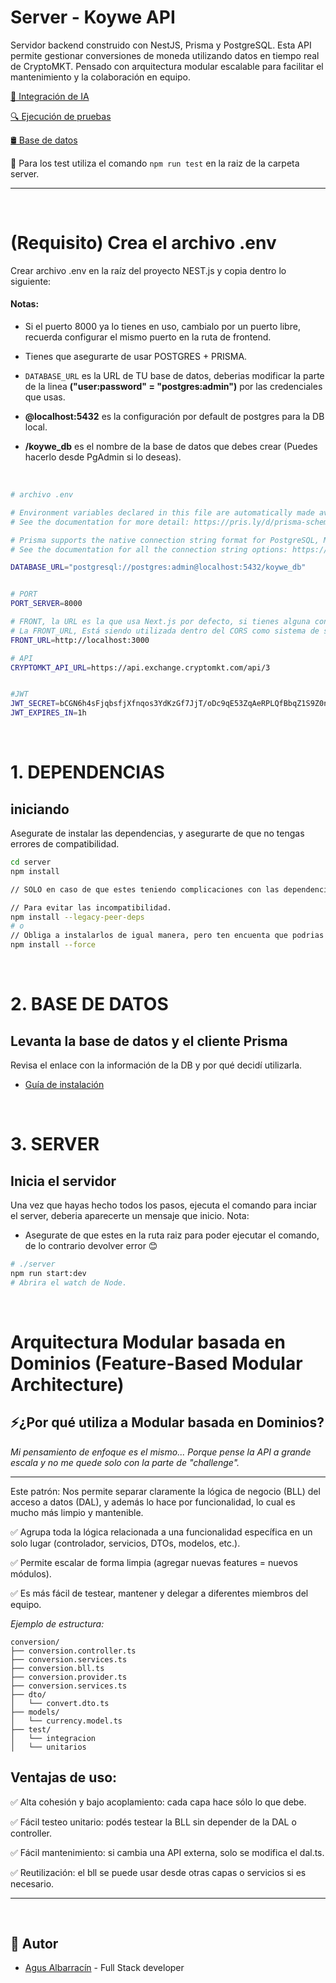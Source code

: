 # Server - Koywe API

Servidor backend construido con NestJS, Prisma y PostgreSQL. Esta API permite gestionar conversiones de moneda utilizando datos en tiempo real de CryptoMKT. Pensado con arquitectura modular escalable para facilitar el mantenimiento y la colaboración en equipo.

[🤖 Integración de IA](./docs/integracionIA.md)

[🔍 Ejecución de pruebas](./docs/pruebas.md)

[🛢️ Base de datos](./docs/opcionDeDB.md)

🧪 Para los test utiliza el comando `npm run test` en la raiz de la carpeta server.




---
&nbsp;


# (Requisito) Crea el archivo .env
Crear archivo .env en la raíz del proyecto NEST.js y copia dentro lo siguiente:

#### Notas:
- Si el puerto 8000 ya lo tienes en uso, cambialo por un puerto libre, recuerda configurar el mismo puerto en la ruta de frontend.

- Tienes que asegurarte de usar POSTGRES + PRISMA.
- `DATABASE_URL` es la URL de TU base de datos, deberias modificar la parte de la linea **("user:password" = "postgres:admin")** por las credenciales que usas. 
- **@localhost:5432** es la configuración por default de postgres para la DB local.
- **/koywe_db** es el nombre de la base de datos que debes crear (Puedes hacerlo desde PgAdmin si lo deseas). 

&nbsp;


```bash
# archivo .env

# Environment variables declared in this file are automatically made available to Prisma.
# See the documentation for more detail: https://pris.ly/d/prisma-schema#accessing-environment-variables-from-the-schema

# Prisma supports the native connection string format for PostgreSQL, MySQL, SQLite, SQL Server, MongoDB and CockroachDB.
# See the documentation for all the connection string options: https://pris.ly/d/connection-strings

DATABASE_URL="postgresql://postgres:admin@localhost:5432/koywe_db"


# PORT
PORT_SERVER=8000

# FRONT, la URL es la que usa Next.js por defecto, si tienes alguna configuración personalizada asegura de que sea la misma que el front.
# La FRONT_URL, Está siendo utilizada dentro del CORS como sistema de seguridad para el origen de solicitudes.
FRONT_URL=http://localhost:3000

# API
CRYPTOMKT_API_URL=https://api.exchange.cryptomkt.com/api/3


#JWT
JWT_SECRET=bCGN6h4sFjqbsfjXfnqos3YdKzGf7JjT/oDc9qE53ZqAeRPLQfBbqZ1S9Z0n8d3jW1/WSKmL7OZ7N+0YX9R0JbC
JWT_EXPIRES_IN=1h


```
&nbsp;

# 1. DEPENDENCIAS
## iniciando
Asegurate de instalar las dependencias, y asegurarte de que no tengas errores de compatibilidad.
&nbsp;

```bash
cd server
npm install

// SOLO en caso de que estes teniendo complicaciones con las dependencias por otra dependencias de tu ecosistema local intenta:

// Para evitar las incompatibilidad.
npm install --legacy-peer-deps 
# o
// Obliga a instalarlos de igual manera, pero ten encuenta que podrias tener complicaciones ya que fuerzas la instalación por más de que no sean compatibles. (No recomedable)
npm install --force
```
&nbsp;

# 2. BASE DE DATOS
## Levanta la base de datos y el cliente Prisma
Revisa el enlace con la información de la DB y por qué decidí utilizarla.

- [Guía de instalación](./docs/opcionDeDB.md)

&nbsp;

# 3. SERVER
## Inicia el servidor
Una vez que hayas hecho todos los pasos, ejecuta el comando para inciar el server, deberia aparecerte un mensaje que inicio.
Nota:
 - Asegurate de que estes en la ruta raiz para poder ejecutar el comando, de lo contrario devolver error 😊
&nbsp;

```bash
# ./server
npm run start:dev
# Abrira el watch de Node.
```
&nbsp;


# Arquitectura Modular basada en Dominios (Feature-Based Modular Architecture)
## ⚡¿Por qué utiliza a Modular basada en Dominios?

*Mi pensamiento de enfoque es el mismo...
Porque pense la API a grande escala y no me quede solo con la parte de "challenge".*

---
Este patrón:
Nos permite separar claramente la lógica de negocio (BLL) del acceso a datos (DAL), y además lo hace por funcionalidad, lo cual es mucho más limpio y mantenible.

✅ Agrupa toda la lógica relacionada a una funcionalidad específica en un solo lugar (controlador, servicios, DTOs, modelos, etc.).

✅ Permite escalar de forma limpia (agregar nuevas features = nuevos módulos).

✅ Es más fácil de testear, mantener y delegar a diferentes miembros del equipo.


*Ejemplo de estructura:*

````
conversion/
├── conversion.controller.ts 
├── conversion.services.ts     
├── conversion.bll.ts         
├── conversion.provider.ts       
├── conversion.services.ts    
├── dto/
│   └── convert.dto.ts
├── models/
│   └── currency.model.ts
├── test/
│   └── integracion
│   └── unitarios
````
## Ventajas de uso:
✅ Alta cohesión y bajo acoplamiento: cada capa hace sólo lo que debe.

✅ Fácil testeo unitario: podés testear la BLL sin depender de la DAL o controller.

✅ Fácil mantenimiento: si cambia una API externa, solo se modifica el dal.ts.

✅ Reutilización: el bll se puede usar desde otras capas o servicios si es necesario.

---

&nbsp;

## 👥 Autor

- [Agus Albarracín](https://github.com/Agus-Albarracin) - Full Stack developer
